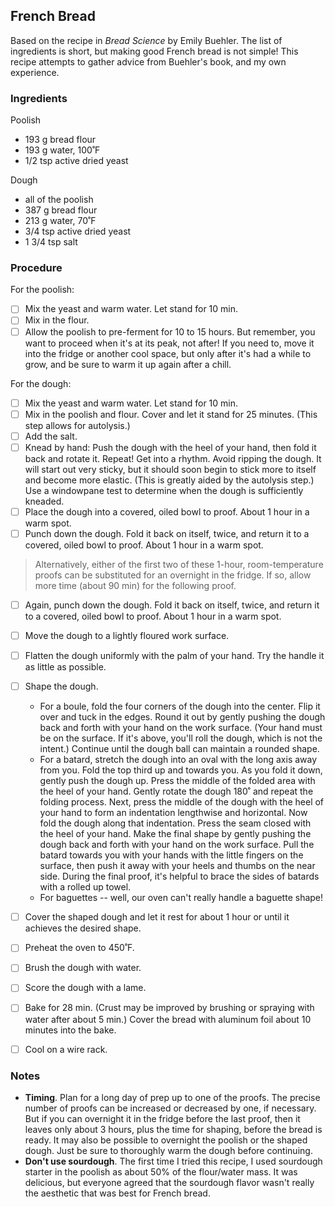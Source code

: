 ## French Bread

Based on the recipe in *Bread Science* by Emily Buehler. The list of ingredients is short, but making good French bread is not simple! This recipe attempts to gather advice from Buehler's book, and my own experience.

### Ingredients

Poolish

- 193 g bread  flour
- 193 g water, 100˚F
- 1/2 tsp active dried yeast

Dough

- all of the poolish
- 387 g bread flour
-  213 g water, 70˚F
- 3/4 tsp active dried yeast
- 1 3/4 tsp salt

### Procedure

For the poolish:

- [ ] Mix the yeast and warm water. Let stand for 10 min.
- [ ] Mix in the flour.
- [ ] Allow the poolish to pre-ferment for 10 to 15 hours. But remember, you want to proceed when it's at its peak, not after! If you need to, move it into the fridge or another cool space, but only after it's had a while to grow, and be sure to warm it up again after a chill.

For the dough:

- [ ] Mix the yeast and warm water. Let stand for 10 min.
- [ ] Mix in the poolish and flour. Cover and let it stand for 25 minutes. (This step allows for autolysis.)
- [ ] Add the salt.
- [ ] Knead by hand: Push the dough with the heel of your hand, then fold it back and rotate it. Repeat! Get into a rhythm. Avoid ripping the dough. It will start out very sticky, but it should soon begin to stick more to itself and become more elastic. (This is greatly aided by the autolysis step.) Use a windowpane test to determine when the dough is sufficiently kneaded.
- [ ] Place the dough into a covered, oiled bowl to proof. About 1 hour in a warm spot.
- [ ] Punch down the dough. Fold it back on itself, twice, and return it to a covered, oiled bowl to proof. About 1 hour in a warm spot.

> Alternatively, either of the first two of these 1-hour, room-temperature proofs can be substituted for an overnight in the fridge. If so, allow more time (about 90 min) for the following proof.

- [ ] Again, punch down the dough. Fold it back on itself, twice, and return it to a covered, oiled bowl to proof. About 1 hour in a warm spot.
- [ ] Move the dough to a lightly floured work surface.
- [ ] Flatten the dough uniformly with the palm of your hand. Try the handle it as little as possible. 
- [ ] Shape the dough. 
  - For a boule, fold the four corners of the dough into the center. Flip it over and tuck in the edges. Round it out by gently pushing the dough back and forth with your hand on the work surface. (Your hand must be on the surface. If it's above, you'll roll the dough, which is not the intent.) Continue until the dough ball can maintain a rounded shape.
  - For a batard, stretch the dough into an oval with the long axis away from you. Fold the top third up and towards you. As you fold it down, gently push the dough up. Press the middle of the folded area with the heel of your hand. Gently rotate the dough 180˚ and repeat the folding process. Next, press the middle of the dough with the heel of your hand to form an indentation lengthwise and horizontal. Now fold the dough along that indentation. Press the seam closed with the heel of your hand. Make the final shape by gently pushing the dough back and forth with your hand on the work surface. Pull the batard towards you with your hands with the little fingers on the surface, then push it away with your heels and thumbs on the near side. During the final proof, it's helpful to brace the sides of batards with a rolled up towel.
  - For baguettes -- well, our oven can't really handle a baguette shape!
- [ ] Cover the shaped dough and let it rest for about 1 hour or until it achieves the desired shape.
- [ ] Preheat the oven to 450˚F.
- [ ] Brush the dough with water. 
- [ ] Score the dough with a lame.
- [ ] Bake for 28 min. (Crust may be improved by brushing or spraying with water after about 5 min.) Cover the bread with aluminum foil about 10 minutes into the bake. 
- [ ] Cool on a wire rack.



### Notes

- **Timing**. Plan for a long day of prep up to one of the proofs. The precise number of proofs can be increased or decreased by one, if necessary. But if you can overnight it in the fridge before the last proof, then it leaves only about 3 hours, plus the time for shaping, before the bread is ready. It may also be possible to overnight the poolish or the shaped dough. Just be sure to thoroughly warm the dough before continuing.
- **Don't use sourdough**. The first time I tried this recipe, I used sourdough starter in the poolish as about 50% of the flour/water mass. It was delicious, but everyone agreed that the sourdough flavor wasn't really the aesthetic that was best for French bread.

